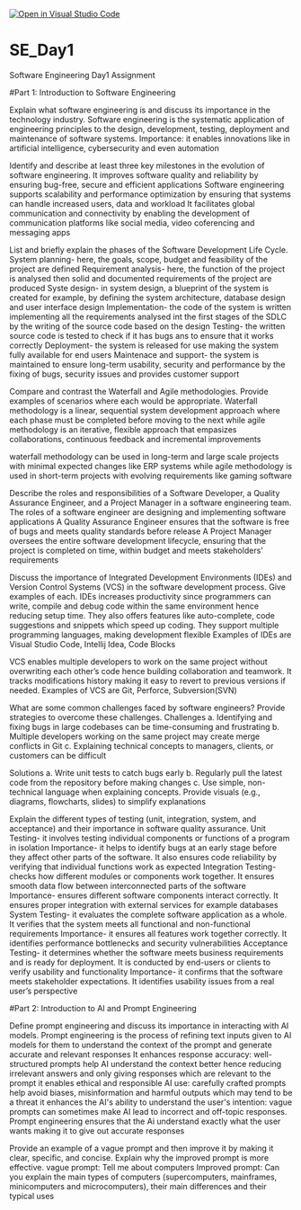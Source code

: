 [![Open in Visual Studio Code](https://classroom.github.com/assets/open-in-vscode-2e0aaae1b6195c2367325f4f02e2d04e9abb55f0b24a779b69b11b9e10269abc.svg)](https://classroom.github.com/online_ide?assignment_repo_id=18362201&assignment_repo_type=AssignmentRepo)
# SE_Day1
Software Engineering Day1 Assignment

#Part 1: Introduction to Software Engineering

Explain what software engineering is and discuss its importance in the technology industry.
Software engineering is the systematic application of engineering principles to the design, development, testing, deployment and maintenance of software systems.
Importance:
it enables innovations like in artificial intelligence, cybersecurity and even automation

Identify and describe at least three key milestones in the evolution of software engineering.
It improves software quality and reliability by ensuring bug-free, secure and efficient applications
Software engineering supports scalability and performance optimization by ensuring that systems can handle increased users, data and workload
It facilitates global communication and connectivity by enabling the development of communication platforms like social media, video coferencing and messaging apps

List and briefly explain the phases of the Software Development Life Cycle.
System planning- here, the goals, scope, budget and feasibility of the project are defined
Requirement analysis- here, the function of the project is analysed then solid and documented requirements of the project are produced
Syste design- in system design, a blueprint of the system is created for example, by defining the system architecture, database design and user interface design
Implementation- the code of the system is written implementing all the requirements analysed int the first stages of the SDLC by the writing of the source code based on the design
Testing- the written source code is tested to check if it has bugs ans to ensure that it works correctly
Deployment- the system is released for use making the system fully available for end users
Maintenace and support- the system is maintained to ensure long-term usability, security and performance by the fixing of bugs, security issues and provides customer support

Compare and contrast the Waterfall and Agile methodologies. Provide examples of scenarios where each would be appropriate.
Waterfall methodology is a linear, sequential system development approach where each phase must be completed before moving to the next while agile methodology is an iterative, flexible approach that empasizes collaborations, continuous feedback and incremental improvements

waterfall methodology can be used in long-term and large scale projects with minimal expected changes like ERP systems while agile methodology is used in short-term projects with evolving requirements like gaming software


Describe the roles and responsibilities of a Software Developer, a Quality Assurance Engineer, and a Project Manager in a software engineering team.
The roles of a software engineer are designing and implementing software applications
A Quality Assurance Engineer ensures that the software is free of bugs and meets quality standards before release
A Project Manager oversees the entire software development lifecycle, ensuring that the project is completed on time, within budget and meets stakeholders' requirements

Discuss the importance of Integrated Development Environments (IDEs) and Version Control Systems (VCS) in the software development process. Give examples of each.
IDEs increases productivity since programmers can write, compile and debug code within the same environment hence reducing setup time. They also offers features like auto-complete, code suggestions and snippets which speed up coding. They support multiple programming languages, making development flexible
Examples of IDEs are Visual Studio Code, Intellij Idea, Code Blocks

VCS enables multiple developers to work on the same project without overwriting each other’s code hence building collaboration and teamwork. It tracks modifications history making it easy to revert to previous versions if needed.
Examples of VCS are Git, Perforce, Subversion(SVN)

What are some common challenges faced by software engineers? Provide strategies to overcome these challenges.
Challenges
a. Identifying and fixing bugs in large codebases can be time-consuming and frustrating
b. Multiple developers working on the same project may create merge conflicts in Git
c. Explaining technical concepts to managers, clients, or customers can be difficult

Solutions
a. Write unit tests to catch bugs early
b. Regularly pull the latest code from the repository before making changes
c. Use simple, non-technical language when explaining concepts. Provide visuals (e.g., diagrams, flowcharts, slides) to simplify explanations

Explain the different types of testing (unit, integration, system, and acceptance) and their importance in software quality assurance.
Unit Testing- it involves testing individual components or functions of a program in isolation
Importance- it helps to identify bugs at an early stage before they affect other parts of the software. It also ensures code reliability by verifying that individual functions work as expected
Integration Testing- checks how different modules or components work together. It ensures smooth data flow between interconnected parts of the software
Importance- ensures different software components interact correctly. It ensures proper integration with external services for example databases
System Testing- it evaluates the complete software application as a whole.
It verifies that the system meets all functional and non-functional requirements
Importance- it ensures all features work together correctly. It identifies performance bottlenecks and security vulnerabilities
Acceptance Testing- it determines whether the software meets business requirements and is ready for deployment. It is conducted by end-users or clients to verify usability and functionality
Importance- it confirms that the software meets stakeholder expectations. It identifies usability issues from a real user’s perspective

#Part 2: Introduction to AI and Prompt Engineering


Define prompt engineering and discuss its importance in interacting with AI models.
Prompt engineering is the process of refining text inputs given to AI models for them to understand the context of the prompt and generate accurate and relevant responses
It enhances response accuracy: well-structured prompts help AI understand the context better hence reducing irrelevant answers and only giving responses which are relevant to the prompt
it enables ethical and responsible AI use: carefully crafted prompts help avoid biases, misinformation and harmful outputs which may tend to be a threat
it enhances the AI's ability to understand the user's intention: vague prompts can sometimes make AI lead to incorrect and off-topic responses. Prompt engineering ensures that the Ai understand exactly what the user wants making it to give out accurate responses



Provide an example of a vague prompt and then improve it by making it clear, specific, and concise. Explain why the improved prompt is more effective.
vague prompt: Tell me about computers
Improved prompt: Can you explain the main types of computers (supercomputers, mainframes, minicomputers and microcomputers), their main differences and their typical uses
